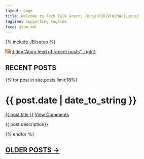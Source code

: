 ```yaml
---
layout: page
title: Welcome to Tech Talk &rarr; {Ruby|ROR|Vim|Mac|Linux}
tagline: Supporting tagline
feed: atom.xml
---
```

{% include JB/setup %}

[![Feed icon](/files/css/feed-icon-14x14.png){:title="Atom feed of recent posts" .right}][feed]

[feed]: /atom.xml

## **RECENT POSTS**

{% for post in site.posts limit:18%}
<div class="section list">
<h1>{{ post.date | date_to_string }}</h1>
<p class="line">
<a class="title" href="{{ post.url }}">{{ post.title }}</a>
<a class="comments" href="{{ post.url }}#disqus_thread">View Comments</a>
</p>
<p class="excerpt">{{ post.description}}</p>
</div>
{% endfor %}

## [**OLDER POSTS &rarr;**](/archive.html)
<!--
<p>
## [OLDER POSTS &rarr;](/archive.html)
<a href="archive.html">OLDER POSTS &rarr;</a>
</p>
-->



<script type="text/javascript">
/* * * CONFIGURATION VARIABLES: EDIT BEFORE PASTING INTO YOUR WEBPAGE * * */
var disqus_shortname = 'timstechtalk'; // required: replace example with your forum shortname

/* * * DON'T EDIT BELOW THIS LINE * * */
(function () {
 var s = document.createElement('script'); s.async = true;
 s.type = 'text/javascript';
 //s.src = 'http://' + disqus_shortname + '.disqus.com/count.js';
 s.src = 'http://disqus.com/forums/'+ disqus_shortname + '/count.js';
 (document.getElementsByTagName('HEAD')[0] || document.getElementsByTagName('BODY')[0]).appendChild(s);
 }());
</script>
